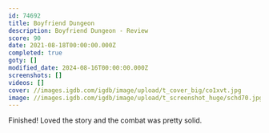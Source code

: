 ```yaml
---
id: 74692
title: Boyfriend Dungeon
description: Boyfriend Dungeon - Review
score: 90
date: 2021-08-18T00:00:00.000Z
completed: true
goty: []
modified_date: 2024-08-16T00:00:00.000Z
screenshots: []
videos: []
cover: //images.igdb.com/igdb/image/upload/t_cover_big/co1xvt.jpg
image: //images.igdb.com/igdb/image/upload/t_screenshot_huge/schd70.jpg
---
```

Finished! Loved the story and the combat was pretty solid.